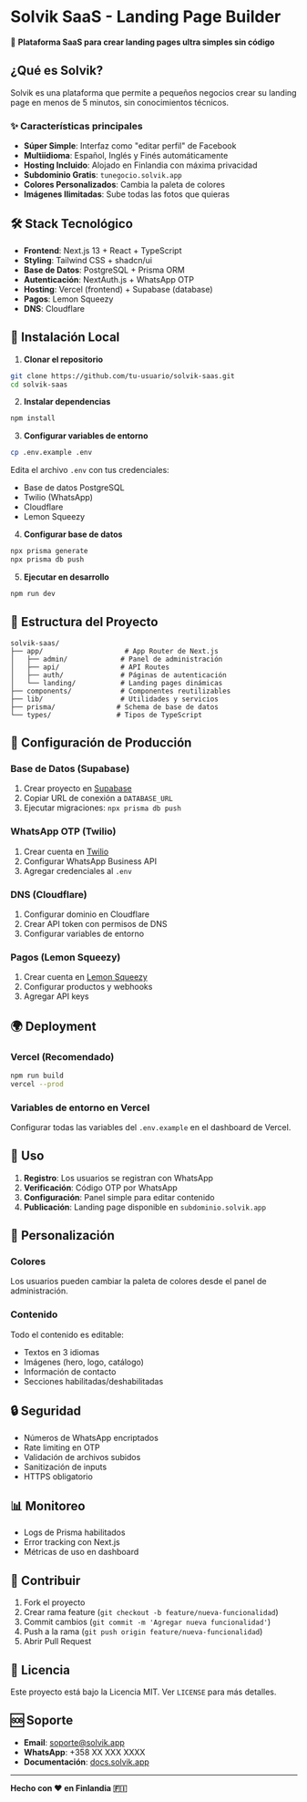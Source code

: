 # Solvik SaaS - Landing Page Builder

🚀 **Plataforma SaaS para crear landing pages ultra simples sin código**

## ¿Qué es Solvik?

Solvik es una plataforma que permite a pequeños negocios crear su landing page en menos de 5 minutos, sin conocimientos técnicos.

### ✨ Características principales

- **Súper Simple**: Interfaz como "editar perfil" de Facebook
- **Multiidioma**: Español, Inglés y Finés automáticamente
- **Hosting Incluido**: Alojado en Finlandia con máxima privacidad
- **Subdominio Gratis**: `tunegocio.solvik.app`
- **Colores Personalizados**: Cambia la paleta de colores
- **Imágenes Ilimitadas**: Sube todas las fotos que quieras

## 🛠️ Stack Tecnológico

- **Frontend**: Next.js 13 + React + TypeScript
- **Styling**: Tailwind CSS + shadcn/ui
- **Base de Datos**: PostgreSQL + Prisma ORM
- **Autenticación**: NextAuth.js + WhatsApp OTP
- **Hosting**: Vercel (frontend) + Supabase (database)
- **Pagos**: Lemon Squeezy
- **DNS**: Cloudflare

## 🚀 Instalación Local

1. **Clonar el repositorio**
```bash
git clone https://github.com/tu-usuario/solvik-saas.git
cd solvik-saas
```

2. **Instalar dependencias**
```bash
npm install
```

3. **Configurar variables de entorno**
```bash
cp .env.example .env
```

Edita el archivo `.env` con tus credenciales:
- Base de datos PostgreSQL
- Twilio (WhatsApp)
- Cloudflare
- Lemon Squeezy

4. **Configurar base de datos**
```bash
npx prisma generate
npx prisma db push
```

5. **Ejecutar en desarrollo**
```bash
npm run dev
```

## 📁 Estructura del Proyecto

```
solvik-saas/
├── app/                    # App Router de Next.js
│   ├── admin/             # Panel de administración
│   ├── api/               # API Routes
│   ├── auth/              # Páginas de autenticación
│   └── landing/           # Landing pages dinámicas
├── components/            # Componentes reutilizables
├── lib/                   # Utilidades y servicios
├── prisma/               # Schema de base de datos
└── types/                # Tipos de TypeScript
```

## 🔧 Configuración de Producción

### Base de Datos (Supabase)
1. Crear proyecto en [Supabase](https://supabase.com)
2. Copiar URL de conexión a `DATABASE_URL`
3. Ejecutar migraciones: `npx prisma db push`

### WhatsApp OTP (Twilio)
1. Crear cuenta en [Twilio](https://twilio.com)
2. Configurar WhatsApp Business API
3. Agregar credenciales al `.env`

### DNS (Cloudflare)
1. Configurar dominio en Cloudflare
2. Crear API token con permisos de DNS
3. Configurar variables de entorno

### Pagos (Lemon Squeezy)
1. Crear cuenta en [Lemon Squeezy](https://lemonsqueezy.com)
2. Configurar productos y webhooks
3. Agregar API keys

## 🌍 Deployment

### Vercel (Recomendado)
```bash
npm run build
vercel --prod
```

### Variables de entorno en Vercel
Configurar todas las variables del `.env.example` en el dashboard de Vercel.

## 📝 Uso

1. **Registro**: Los usuarios se registran con WhatsApp
2. **Verificación**: Código OTP por WhatsApp
3. **Configuración**: Panel simple para editar contenido
4. **Publicación**: Landing page disponible en `subdominio.solvik.app`

## 🎨 Personalización

### Colores
Los usuarios pueden cambiar la paleta de colores desde el panel de administración.

### Contenido
Todo el contenido es editable:
- Textos en 3 idiomas
- Imágenes (hero, logo, catálogo)
- Información de contacto
- Secciones habilitadas/deshabilitadas

## 🔒 Seguridad

- Números de WhatsApp encriptados
- Rate limiting en OTP
- Validación de archivos subidos
- Sanitización de inputs
- HTTPS obligatorio

## 📊 Monitoreo

- Logs de Prisma habilitados
- Error tracking con Next.js
- Métricas de uso en dashboard

## 🤝 Contribuir

1. Fork el proyecto
2. Crear rama feature (`git checkout -b feature/nueva-funcionalidad`)
3. Commit cambios (`git commit -m 'Agregar nueva funcionalidad'`)
4. Push a la rama (`git push origin feature/nueva-funcionalidad`)
5. Abrir Pull Request

## 📄 Licencia

Este proyecto está bajo la Licencia MIT. Ver `LICENSE` para más detalles.

## 🆘 Soporte

- **Email**: soporte@solvik.app
- **WhatsApp**: +358 XX XXX XXXX
- **Documentación**: [docs.solvik.app](https://docs.solvik.app)

---

**Hecho con ❤️ en Finlandia 🇫🇮**